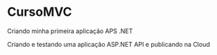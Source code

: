 # CursoMVC
Criando minha primeira aplicação APS .NET

Criando e testando uma aplicação ASP.NET API e publicando na Cloud
